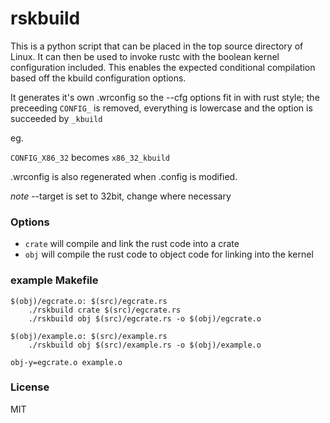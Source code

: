 # rskbuild

This is a python script that can be placed in the top source directory of Linux. It can then be used to invoke rustc with the boolean kernel configuration included. This enables the expected conditional compilation based off the kbuild configuration options.

It generates it's own .wrconfig so the --cfg options fit in with rust style; the preceeding `CONFIG_` is removed, everything is lowercase and the option is succeeded by `_kbuild`

eg.

`CONFIG_X86_32` becomes `x86_32_kbuild`

.wrconfig is also regenerated when .config is modified.

*note* --target is set to 32bit, change where necessary

### Options

* `crate` will compile and link the rust code into a crate
* `obj` will compile the rust code to object code for linking into the kernel

### example Makefile

```
$(obj)/egcrate.o: $(src)/egcrate.rs
	./rskbuild crate $(src)/egcrate.rs
	./rskbuild obj $(src)/egcrate.rs -o $(obj)/egcrate.o

$(obj)/example.o: $(src)/example.rs
	./rskbuild obj $(src)/example.rs -o $(obj)/example.o

obj-y=egcrate.o example.o
```

### License 

MIT
